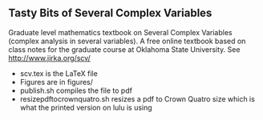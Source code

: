 Tasty Bits of Several Complex Variables
---------------------------------------

Graduate level mathematics textbook on Several Complex Variables (complex
analysis in several variables).  A free online textbook based on class notes
for the graduate course at Oklahoma State University.
See http://www.jirka.org/scv/

* scv.tex is the LaTeX file
* Figures are in figures/
* publish.sh compiles the file to pdf
* resizepdftocrownquatro.sh resizes a pdf to Crown Quatro size which is what the printed version on lulu is using
